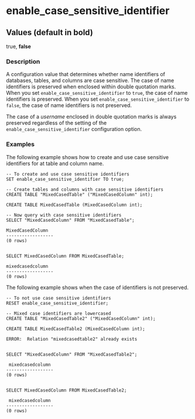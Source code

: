 # enable\_case\_sensitive\_identifier<a name="r_enable_case_sensitive_identifier"></a>

## Values \(default in bold\)<a name="r_enable_case_sensitive_identifier-values"></a>

true, **false**

### Description<a name="description"></a>

A configuration value that determines whether name identifiers of databases, tables, and columns are case sensitive\. The case of name identifiers is preserved when enclosed within double quotation marks\. When you set `enable_case_sensitive_identifier` to `true`, the case of name identifiers is preserved\. When you set `enable_case_sensitive_identifier` to `false`, the case of name identifiers is not preserved\. 

The case of a *username* enclosed in double quotation marks is always preserved regardless of the setting of the `enable_case_sensitive_identifier` configuration option\.

### Examples<a name="w166aac68c45b3b7"></a>

The following example shows how to create and use case sensitive identifiers for at table and column name\.

```
-- To create and use case sensitive identifiers
SET enable_case_sensitive_identifier TO true;
        
-- Create tables and columns with case sensitive identifiers
CREATE TABLE "MixedCasedTable" ("MixedCasedColumn" int);
            
CREATE TABLE MixedCasedTable (MixedCasedColumn int);

-- Now query with case sensitive identifiers
SELECT "MixedCasedColumn" FROM "MixedCasedTable";           

MixedCasedColumn
------------------
(0 rows)

            
SELECT MixedCasedColumn FROM MixedCasedTable;            

mixedcasedcolumn
------------------
(0 rows)
```

The following example shows when the case of identifiers is not preserved\.

```
-- To not use case sensitive identifiers
RESET enable_case_sensitive_identifier;

-- Mixed case identifiers are lowercased 
CREATE TABLE "MixedCasedTable2" ("MixedCasedColumn" int);

CREATE TABLE MixedCasedTable2 (MixedCasedColumn int);

ERROR:  Relation "mixedcasedtable2" already exists


SELECT "MixedCasedColumn" FROM "MixedCasedTable2";

 mixedcasedcolumn
------------------
(0 rows)


SELECT MixedCasedColumn FROM MixedCasedTable2;

 mixedcasedcolumn
------------------
(0 rows)
```